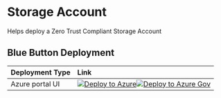 # Storage Account
Helps deploy a Zero Trust Compliant Storage Account

## Blue Button Deployment

| Deployment Type | Link |
|:--|:--|
| Azure portal UI |[![Deploy to Azure](https://aka.ms/deploytoazurebutton)](https://portal.azure.com/#blade/Microsoft_Azure_CreateUIDef/CustomDeploymentBlade/uri/https%3A%2F%2Fraw.githubusercontent.com%2Fshawntmeyer%2FtemplateSpecs%2Frefs%2Fheads%2Fmain%2FResourceModules%2F%2Fstorage%2Fstorage-account%2Fmain.json/uiFormDefinitionUri/https%3A%2F%2Fraw.githubusercontent.com%2Fshawntmeyer%2FtemplateSpecs%2Frefs%2Fheads%2Fmain%2FResourceModules%2F%2Fstorage%2Fstorage-account%2FuiFormDefinition.json)[![Deploy to Azure Gov](https://aka.ms/deploytoazuregovbutton)](https://portal.azure.us/#blade/Microsoft_Azure_CreateUIDef/CustomDeploymentBlade/uri/https%3A%2F%2Fraw.githubusercontent.com%2Fshawntmeyer%2FtemplateSpecs%2Frefs%2Fheads%2Fmain%2FResourceModules%2F%2Fstorage%2Fstorage-account%2Fmain.json/uiFormDefinitionUri/https%3A%2F%2Fraw.githubusercontent.com%2Fshawntmeyer%2FtemplateSpecs%2Frefs%2Fheads%2Fmain%2FResourceModules%2F%2Fstorage%2Fstorage-account%2FuiFormDefinition.json)